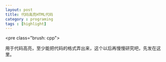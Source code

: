 ```yaml
---
layout: post
title: 代码高亮HTML代码
category : programing
tags : [highlight]
---
```


&lt;pre class="brush: cpp"&gt;  

用于代码高亮，至少能把代码的格式弄出来，这个以后再慢慢研究吧，先发在这里。  
